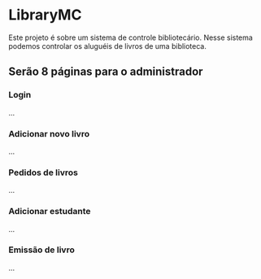 # LibraryMC
Este projeto é sobre um sistema de controle bibliotecário. Nesse sistema podemos controlar os aluguéis de livros de uma biblioteca.
<h2>Serão 8 páginas para o administrador</h2>
<h3>Login</h3>
...
<h3>Adicionar novo livro</h3>
...
<h3>Pedidos de livros</h3>
...
<h3>Adicionar estudante</h3>
...
<h3>Emissão de livro</h3>
...
